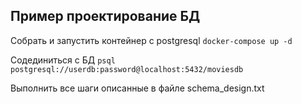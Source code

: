 ## Пример проектирование БД

Cобрать и запустить контейнер с postgresql
  `docker-compose up -d`

Cодединиться с БД
  `psql postgresql://userdb:password@localhost:5432/moviesdb`

Выполнить все шаги описанные в файле schema_design.txt

